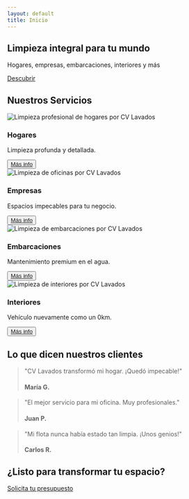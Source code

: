 ```yaml
---
layout: default
title: Inicio
---
```


<section class="hero fade-in-up">
  <h1>Limpieza integral para tu mundo</h1>
  <p>Hogares, empresas, embarcaciones, interiores y más</p>
  <a href="{{ site.url }}/{{ site.baseurl }}/servicios/" class="button-hero">Descubrir</a>
</section>
<section class="services fade-in-up">
  <h2>Nuestros Servicios</h2>
  <div class="service-grid">
    <div class="service-card">
      <img src="{{ site.url }}/{{ site.baseurl }}/assets/images/home.jpg" alt="Limpieza profesional de hogares por CV Lavados">
      <i class="fas fa-home"></i>
      <h3>Hogares</h3>
      <p>Limpieza profunda y detallada.</p>
      <button>
        <a href="{{ site.url }}/{{ site.baseurl }}/servicios/hogares">Más info</a>
      </button>
    </div>
    <div class="service-card">
      <img src="{{ site.url }}/{{ site.baseurl }}/assets/images/business.jpg" alt="Limpieza de oficinas por CV Lavados">
      <i class="fas fa-building"></i>
      <h3>Empresas</h3>
      <p>Espacios impecables para tu negocio.</p>
      <button>
        <a href="{{ site.url }}/{{ site.baseurl }}/servicios/empresas">Más info</a>
      </button>
    </div>
    <div class="service-card">
      <img src="{{ site.url }}/{{ site.baseurl }}/assets/images/boat.jpg" alt="Limpieza de embarcaciones por CV Lavados">
      <i class="fas fa-ship"></i>
      <h3>Embarcaciones</h3>
      <p>Mantenimiento premium en el agua.</p>
      <button>
        <a href="{{ site.url }}/{{ site.baseurl }}/servicios/embarcaciones">Más info</a>
      </button>
    </div>
    <div class="service-card">
      <img src="{{ site.url }}/{{ site.baseurl }}/assets/images/car.jpg" alt="Limpieza de interiores por CV Lavados">
      <i class="fas fa-car"></i>
      <h3>Interiores</h3>
      <p>Vehículo nuevamente como un 0km.</p>
      <button>
        <a href="{{ site.url }}/{{ site.baseurl }}/servicios/embarcaciones">Más info</a>
      </button>
    </div>
  </div>
</section>
<section class="testimonials fade-in-up">
  <h2>Lo que dicen nuestros clientes</h2>
  <div class="testimonial-slider">
    <blockquote>
      <p>"CV Lavados transformó mi hogar. ¡Quedó impecable!"</p>
      <h4>María G.</h4>
    </blockquote>
    <blockquote>
      <p>"El mejor servicio para mi oficina. Muy profesionales."</p>
      <h4>Juan P.</h4>
    </blockquote>
    <blockquote>
      <p>"Mi flota nunca había estado tan limpia. ¡Unos genios!"</p>
      <h4>Carlos R.</h4>
    </blockquote>
  </div>
</section>
<section class="cta-section fade-in-up">
  <h2>¿Listo para transformar tu espacio?</h2>
  <a href="{{ site.url }}/{{ site.baseurl }}/contacto">Solicita tu presupuesto</a>
</section>
